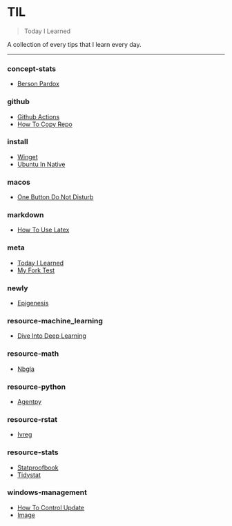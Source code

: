 # TIL

> Today I Learned


A collection of every tips that I learn every day.

---

### concept-stats

- [Berson Pardox](concept-stats/Berson-pardox.md)

### github

- [Github Actions](github/github-actions.md)
- [How To Copy Repo](github/how-to-copy-repo.md)

### install

- [Winget](install/winget.md)
- [Ubuntu In Native](install/ubuntu-in-native.md)

### macos

- [One Button Do Not Disturb](macos/one-button-do-not-disturb.md)

### markdown

- [How To Use Latex](markdown/how-to-use-latex.md)

### meta

- [Today I Learned](meta/today-i-learned.md)
- [My Fork Test](meta/my-fork-test.md)

### newly

- [Epigenesis](newly/epigenesis.md)

### resource-machine_learning

- [Dive Into Deep Learning](resource-machine_learning/dive-into-deep-learning.md)

### resource-math

- [Nbgla](resource-math/NBGLA.md)

### resource-python

- [Agentpy](resource-python/agentpy.md)

### resource-rstat

- [Ivreg](resource-rstat/ivreg.md)

### resource-stats

- [Statproofbook](resource-stats/statproofbook.md)
- [Tidystat](resource-stats/tidystat.md)

### windows-management

- [How To Control Update](windows-management/how-to-control-update.md)
- [Image](windows-management/image.png)


